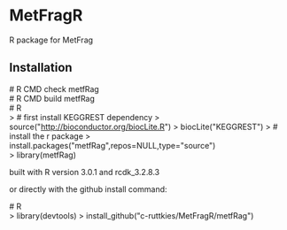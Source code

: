 MetFragR
========

R package for MetFrag

Installation
------------

\# R CMD check metfRag <br>
\# R CMD build metfRag <br>
\# R <br>
\> # first install KEGGREST dependency
\> source("http://bioconductor.org/biocLite.R")
\> biocLite("KEGGREST")
\> # install the r package
\> install.packages("metfRag",repos=NULL,type="source") <br>
\> library(metfRag) <br>

built with R version 3.0.1 and rcdk_3.2.8.3

or directly with the github install command:

\# R <br>
\> library(devtools)
\> install_github("c-ruttkies/MetFragR/metfRag")
